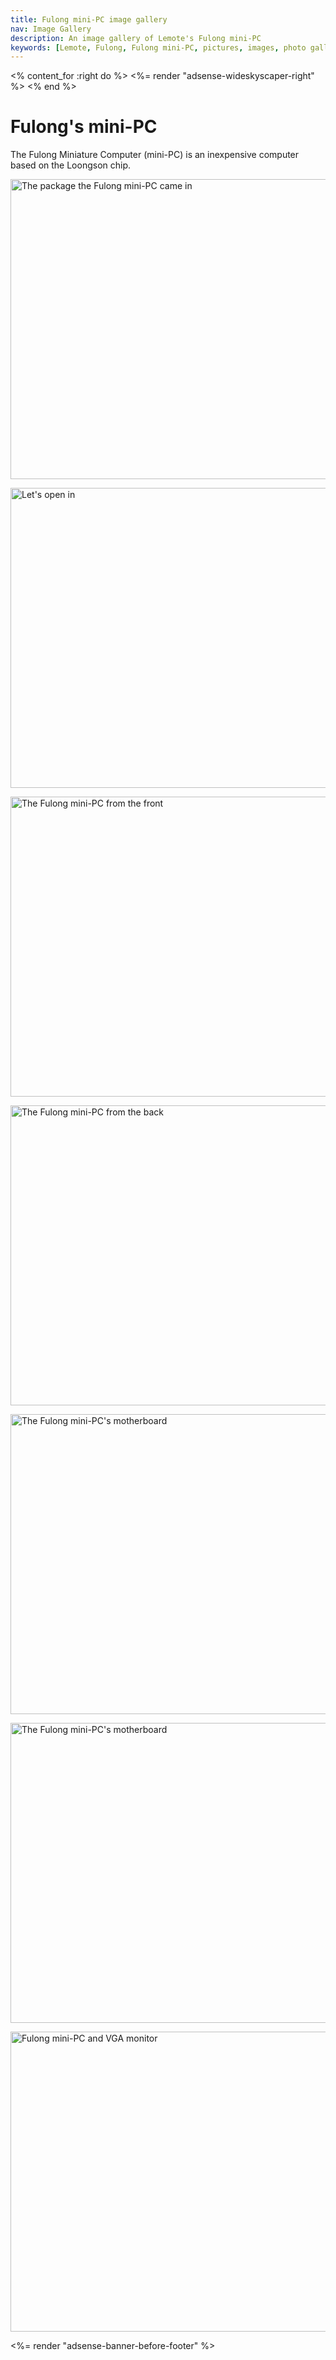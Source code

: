 ```yaml
---
title: Fulong mini-PC image gallery
nav: Image Gallery
description: An image gallery of Lemote's Fulong mini-PC
keywords: [Lemote, Fulong, Fulong mini-PC, pictures, images, photo gallery]
---
```


<% content_for :right do %>
<%= render "adsense-wideskyscaper-right" %>
<% end %>

<h1>Fulong's mini-PC</h1>

The Fulong Miniature Computer (mini-PC) is an inexpensive computer based on
the Loongson chip.

<p>
<a href = "../images/img_0002.jpg">
<img src = "../images/img_0002s.jpg" class="border" alt = "The package the Fulong mini-PC came in" width="640" height="480" />
</a>
</p>

<p>
<a href = "../images/img_0007.jpg">
<img src = "../images/img_0007s.jpg" class="border" alt = "Let's open in" width="640" height="480" />
</a>
</p>

<p>
<a href = "../images/img_0009.jpg">
<img src = "../images/img_0009s.jpg" class="border" alt = "The Fulong mini-PC from the front" width="640" height="480" />
</a>
</p>

<p>
<a href = "../images/img_0015.jpg">
<img src = "../images/img_0015s.jpg" class="border" alt = "The Fulong mini-PC from the back" width="640" height="480" />
</a>
</p>

<p>
<a href = "../images/img_0017.jpg">
<img src = "../images/img_0017s.jpg" class="border" alt = "The Fulong mini-PC's motherboard" width="640" height="480" />
</a>
</p>

<p>
<a href = "../images/img_0020.jpg">
<img src = "../images/img_0020s.jpg" class="border" alt = "The Fulong mini-PC's motherboard" width="640" height="480" />
</a>
</p>

<p>
<a href = "../images/img_0024.jpg">
<img src = "../images/img_0024s.jpg" class="border" alt = "Fulong mini-PC and VGA monitor" width="640" height="480" />
</a>
</p>

<div class="bbf">
<%= render "adsense-banner-before-footer" %>
</div>

